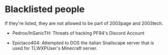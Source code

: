 # Blacklisted people
If they're listed, they are not allowed to be part of 2003page and 2003tech.

* Pedrox/InSanicTH: Threats of hacking PF94's Discord Account

* Epictaco404: Attempted to DOS the italian Snailscape server that is used for TLWXPUser's Minecraft server.
